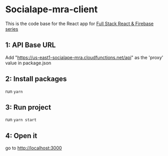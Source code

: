 # Socialape-mra-client

This is the code base for the React app for [Full Stack React & Firebase series](https://www.youtube.com/watch?v=RkBfu-W7tt0&list=PLMhAeHCz8S38ryyeMiBPPUnFAiWnoPvWP)

## 1: API Base URL

Add "https://us-east1-socialape-mra.cloudfunctions.net/api" as the 'proxy' value in package.json

## 2: Install packages

run `yarn`

## 3: Run project

run `yarn start`

## 4: Open it

go to [http://localhost:3000](http://localhost:3000)